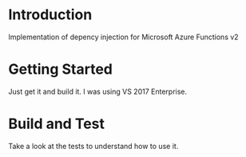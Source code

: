 # Introduction 
Implementation of depency injection for Microsoft Azure Functions v2

# Getting Started
Just get it and build it. I was using VS 2017 Enterprise.

# Build and Test
Take a look at the tests to understand how to use it.
